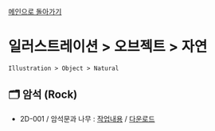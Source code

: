[메인으로 돌아가기](/README.md)

# 일러스트레이션 > 오브젝트 > 자연
```
Illustration > Object > Natural
```

## :card_index_dividers: 암석 (Rock)
- 2D-001 / 암석문과 나무 : [작업내용](/Illustration-Object-Natural/2D-Rock-001.md) / [다운로드](https://gofile.me/6XDCl/Cp4XLkUlb)
